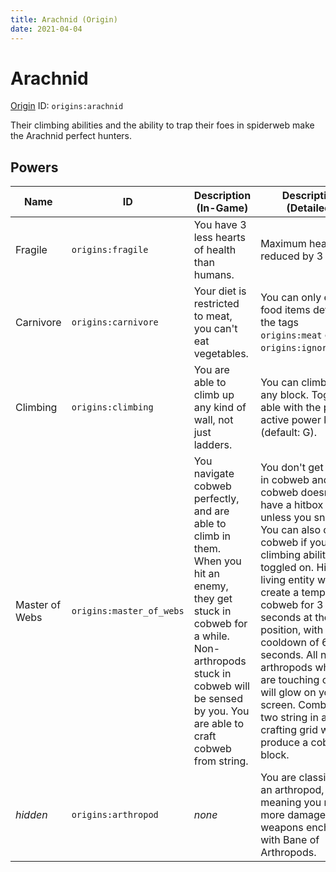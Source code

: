 ```yaml
---
title: Arachnid (Origin)
date: 2021-04-04
---
```


# Arachnid

[Origin](../misc/origins.md) ID: `origins:arachnid`

Their climbing abilities and the ability to trap their foes in spiderweb make the Arachnid perfect hunters.

## Powers

Name | ID | Description (In-Game) | Description (Detailed)
-----|----|-----------------------|------------------------
Fragile | `origins:fragile` | You have 3 less hearts of health than humans. | Maximum health is reduced by 3 hearts.
Carnivore | `origins:carnivore` | Your diet is restricted to meat, you can't eat vegetables. | You can only eat food items defined in the tags `origins:meat` or `origins:ignore_diet`.
Climbing | `origins:climbing` | You are able to climb up any kind of wall, not just ladders. | You can climb up any block. Toggle-able with the primary active power key (default: G).
Master of Webs | `origins:master_of_webs` | You navigate cobweb perfectly, and are able to climb in them. When you hit an enemy, they get stuck in cobweb for a while. Non-arthropods stuck in cobweb will be sensed by you. You are able to craft cobweb from string. | You don't get slowed in cobweb and cobweb doesn't have a hitbox for you unless you sneak. You can also climb in cobweb if your climbing ability is toggled on. Hitting a living entity will create a temporary cobweb for 3 seconds at their position, with a cooldown of 6 seconds. All non-arthropods which are touching cobweb will glow on your screen. Combining two string in a crafting grid will produce a cobweb block.
_hidden_ | `origins:arthropod` | _none_ | You are classified as an arthropod, meaning you receive more damage from weapons enchanted with Bane of Arthropods.
